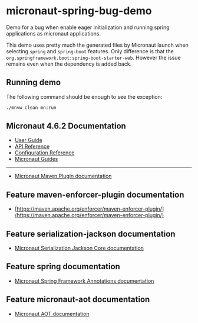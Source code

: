 # micronaut-spring-bug-demo

Demo for a bug when enable eager initialization and running spring applications as micronaut applications.

This demo uses pretty much the generated files by Micronaut launch when selecting `spring` and `spring-boot` features. Only difference is that the `org.springframework.boot:spring-boot-starter-web`.
However the issue remains even when the dependency is added back.

## Running demo

The following command should be enough to see the exception:

```bash
./mnvw clean mn:run
```

## Micronaut 4.6.2 Documentation

- [User Guide](https://docs.micronaut.io/4.6.2/guide/index.html)
- [API Reference](https://docs.micronaut.io/4.6.2/api/index.html)
- [Configuration Reference](https://docs.micronaut.io/4.6.2/guide/configurationreference.html)
- [Micronaut Guides](https://guides.micronaut.io/index.html)

---

- [Micronaut Maven Plugin documentation](https://micronaut-projects.github.io/micronaut-maven-plugin/latest/)

## Feature maven-enforcer-plugin documentation

- [https://maven.apache.org/enforcer/maven-enforcer-plugin/](https://maven.apache.org/enforcer/maven-enforcer-plugin/)

## Feature serialization-jackson documentation

- [Micronaut Serialization Jackson Core documentation](https://micronaut-projects.github.io/micronaut-serialization/latest/guide/)

## Feature spring documentation

- [Micronaut Spring Framework Annotations documentation](https://micronaut-projects.github.io/micronaut-spring/latest/guide/index.html)

## Feature micronaut-aot documentation

- [Micronaut AOT documentation](https://micronaut-projects.github.io/micronaut-aot/latest/guide/)
